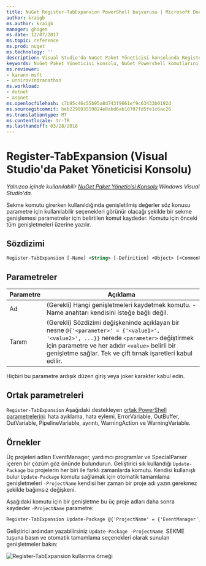 ```yaml
---
title: NuGet Register-TabExpansion PowerShell başvurusu | Microsoft Docs
author: kraigb
ms.author: kraigb
manager: ghogen
ms.date: 12/07/2017
ms.topic: reference
ms.prod: nuget
ms.technology: ''
description: Visual Studio'da NuGet Paket Yöneticisi konsolunda Register-TabExpansion PowerShell komut başvurusu.
keywords: NuGet Paket Yöneticisi konsolu, NuGet Powershell komutlarını NuGet Powershell başvurusu, Register-TabExpansion
ms.reviewer:
- karann-msft
- unniravindranathan
ms.workload:
- dotnet
- aspnet
ms.openlocfilehash: c7b95c46c55b95a8d743f9661ef9c63433b0192d
ms.sourcegitcommit: beb229893559824e8abd6ab16707fd5fe1c6ac26
ms.translationtype: MT
ms.contentlocale: tr-TR
ms.lasthandoff: 03/28/2018
---
```

# <a name="register-tabexpansion-package-manager-console-in-visual-studio"></a>Register-TabExpansion (Visual Studio'da Paket Yöneticisi Konsolu)

*Yalnızca içinde kullanılabilir [NuGet Paket Yöneticisi Konsolu](package-manager-console.md) Windows Visual Studio'da.*

Sekme komutu girerken kullanıldığında genişletilmiş değerler söz konusu parametre için kullanılabilir seçenekleri görünür olacağı şekilde bir sekme genişlemesi parametreler için belirtilen komut kaydeder. Komutu için önceki tüm genişletmeleri üzerine yazılır.

## <a name="syntax"></a>Sözdizimi

```ps
Register-TabExpansion [-Name] <String> [-Definition] <Object> [<CommonParameters>]
```

## <a name="parameters"></a>Parametreler

| Parametre | Açıklama |
| --- | --- |
| Ad | (Gerekli) Hangi genişletmeleri kaydetmek komutu. -Name anahtarı kendisini isteğe bağlı değil. |
| Tanım | (Gerekli) Sözdizimi değişkeninde açıklayan bir nesne `@{'<parameter>' = {'<value1>', '<value2>', ...}}` nerede `<parameter>` değiştirmek için parametre ve her adıdır `<value>` belirli bir genişletme sağlar. Tek ve çift tırnak işaretleri kabul edilir. |

Hiçbiri bu parametre ardışık düzen giriş veya joker karakter kabul edin.

## <a name="common-parameters"></a>Ortak parametreleri

`Register-TabExpansion` Aşağıdaki destekleyen [ortak PowerShell parametrelerini](http://go.microsoft.com/fwlink/?LinkID=113216): hata ayıklama, hata eylemi, ErrorVariable, OutBuffer, OutVariable, PipelineVariable, ayrıntı, WarningAction ve WarningVariable.

## <a name="examples"></a>Örnekler

Üç projeleri adları EventManager, yardımcı programlar ve SpecialParser içeren bir çözüm göz önünde bulundurun. Geliştirici sık kullandığı `Update-Package` bu projelerin her biri ile farklı zamanlarda komutu. Kendisi kullanışlı bulur `Update-Package` komutu sağlamak için otomatik tamamlama genişletmeleri `-ProjectName` kendisi her zaman bir proje adı yazın gerekmez şekilde bağımsız değişkeni. 

Aşağıdaki komutu için bir genişletme bu üç proje adları daha sonra kaydeder `-ProjectName` parametre:

```ps
Register-TabExpansion Update-Package @{'ProjectName' = {'EventManager', 'Utilities', 'SpecialParser'}}    
```

Geliştirici ardından yazabilirsiniz `Update-Package -ProjectName `SEKME tuşuna basın ve otomatik tamamlama seçenekleri olarak sunulan genişletmeler bakın:

![Register-TabExpansion kullanma örneği](media/Register-TabExpansion-Example.png)
